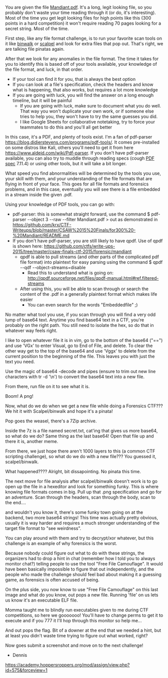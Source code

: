 You are given the file [Mandiant.pdf](https://github.com/hoppersroppers/ctfWriteups/blob/main/CSAW15/FOR300-Mandiant/Mandiant_c920fc463eaf996489749457abc9b2eb.pdf). It's a long, legit looking file, so you probably don't waste your time reading through it (or do, it's interesting). Most of the time you get legit looking files for high points like this (300 points in a hard competition) it won't require reading 70 pages looking for a secret string. Most of the time.

First step, like any file format challenge, is to run your favorite scan tools on it like [binwalk](https://allabouttesting.org/short-tutorial-firmware-analysis-tool-binwalk/) or [scalpel](https://www.howtoforge.com/recover-deleted-files-with-scalpel) and look for extra files that pop out. That's right, we are talking file pinatas again. 

After that we look for any anomalies in the file format. The time it takes for you to identify this is based off of your tools available, your knowledge of the file format, and luck, in that order. 

* If your tool can find it for you, that is always the best option
* If you can look at a file's specification, check the headers and know what is happening, that also works, but requires a lot more knowledge
* If you are going with luck, you will find the answer on a long enough timeline, but it will be painful
   * If you are going with luck, make sure to document what you do well. That way you won't duplicate your own work, or if someone else tries to help you, they won't have to try the same guesses you did.
   * I like Google Sheets for collaborative notetaking, try to force your teammates to do this and you'll all get better

In this case, it's a PDF, and plenty of tools exist. I'm a fan of pdf-parser <https://blog.didierstevens.com/programs/pdf-tools/>. It comes pre-installed on some distros like Kali, others you'll need to get it from here <https://www.aldeid.com/wiki/Pdf-parser>. If you don't have pdf-parser available, you can also try to muddle through reading specs (cough [PDF spec](https://www.adobe.com/content/dam/acom/en/devnet/acrobat/pdfs/PDF32000_2008.pdf) 7.11.4) or using other tools, but it will take a bit longer. 

What speed you find abnormalities will be determined by the tools you use, your skill with them, and your understanding of the file formats that are flying in front of your face. This goes for all file formats and forensics problems, and in this case, eventually you will see there is a file embedded in a stream inside the given .pdf. 

Using your knowledge of PDF tools, you can go with:

* pdf-parser: this is somewhat straight forward, use the command $ pdf-parser --object 3 --raw --filter Mandiant.pdf > out as demonstrated in <https://github.com/krx/CTF-Writeups/blob/master/CSAW%2015%20Finals/for300%20-%20Mandiant/README.md>
* If you don't have pdf-parser, you are still likely to have qpdf. Use of qpdf is shown here: <https://github.com/ctfs/write-ups-2015/tree/master/csaw-finals-ctf-2015/forensic/mandiant>
   * qpdf is able to pull streams (and other parts of the complicated pdf file format) into plaintext for easy parsing using the command $ qpdf --qdf --object-streams=disable
      * Read this to understand what is going on: <http://qpdf.sourceforge.net/files/qpdf-manual.html#ref.filtered-streams>
   * After using this, you will be able to scan through or search the content of the .pdf in a generally plaintext format which makes life easier
      * You can even search for the words "Embeddedfile" ;)
      
No matter what tool you use, if you scan through you will find a very odd lump of base64 text. Anytime you find base64 text in a CTF, you're probably on the right path. You still need to isolate the hex, so do that in whatever way feels right.

I like to open whatever file it is in vim, go to the bottom of the base64 ("==") and use 'VGx' to enter Visual, go to End of File, and delete. To clear the other way get to the top of the base64 and use 'Vggx' to delete from the current position to the beginning of the file. This leaves you with just the text you need.

Use the magic of base64 -decode and pipes (ensure to trim out new line characters with tr -d '\n') to convert the base64 text into a new file. 

From there, run file on it to see what it is. 

Boom! A png! 

Now, what do we do when we get a new file while doing a Forensics CTF??? We hit it with Scalpel/binwalk and hope it's a pinata!

Pop goes the weasel, there's a 7Zip archive. 

Inside the 7z is a file named secret.txt, cat'ing that gives us more base64, so what do we do? Same thing as the last base64! Open that file up and there it is, another meme. 

From there, we just hope there aren't 1000 layers to this (a common CTF scripting challenge), so what do we do with a new file??? You guessed it, scalpel/binwalk.

What happened???? Alright, bit dissapointing. No pinata this time.

The next move for file analysis after scalpel/binwalk doesn't work is to go open up the file in a hexeditor and look for something funky. This is where knowing file formats comes in big. Pull up that .png specification and go for an adventure. Scan through the headers, scan through the body, scan to the end.... 

and wouldn't you know it, there's some funky town going on at the backend, two more base64 strings! This time was actually pretty obvious, usually it is way harder and requires a much stronger understanding of the target file format to "see weirdness".

You can play around with them and try to decrypt/xor whatever, but this challenge is an example of why forensics is the worst. 

Because nobody could figure out what to do with these strings, the organizers had to drop a hint in chat (remember how I told you to always monitor chat?) telling people to use the tool "Free File Camouflage". It would have been basically impossible to figure that out independently, and the people who made the challenge should feel bad about making it a guessing game, as forensics is often accused of being.

On the plus side, you now know to use "Free File Camouflage" on this last image and what do you know, out pops a new file. Running 'file' on us lets us know it's an executable ELF file.

Momma taught me to blindly run executables given to me during CTF competitions, so here we gooooooo! You'll have to change perms to get it to execute and if you 777 it I'll hop through this monitor so help me...

And out pops the flag. Bit of a downer at the end that we needed a hint, but at least you didn't waste time trying to figure out what worked, right?

Now goes submit a screenshot and move on to the next challenge!

- Dennis

<https://academy.hoppersroppers.org/mod/assign/view.php?id=575&forceview=1>








  





